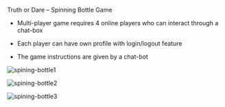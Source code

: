 Truth or Dare – Spinning Bottle Game

- Multi-player game requires 4 online players who can interact through a chat-box

- Each player can have own profile with login/logout feature

- The game instructions are given by a chat-bot


![spining-bottle1](https://github.com/osamasenam/truthordare/assets/71031601/cfd36c68-5edf-4c65-ab0e-0fcf4351f45c)

![spining-bottle2](https://github.com/osamasenam/truthordare/assets/71031601/a5117f6e-b1ef-4cc1-8b4b-3c2e5262fc30)

![spining-bottle3](https://github.com/osamasenam/truthordare/assets/71031601/64747dfb-e4ab-4884-9f47-3ff95d4eb215)
